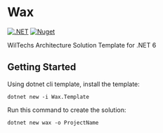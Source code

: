 # Wax

[![.NET](https://github.com/sj-distributor/Wax/actions/workflows/dotnet.yml/badge.svg)](https://github.com/sj-distributor/Wax/actions/workflows/dotnet.yml)
[![Nuget](https://img.shields.io/nuget/v/Wax.Template)](https://www.nuget.org/packages/Wax.Template)

WilTechs Architecture Solution Template for .NET 6

## Getting Started

Using dotnet cli template, install the template: 

```
dotnet new -i Wax.Template
```

Run this command to create the solution:

```
dotnet new wax -o ProjectName
```
